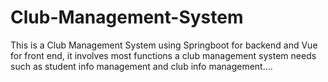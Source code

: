 # Club-Management-System
This is a Club Management System using Springboot for backend and Vue for front end, it involves most functions a club management system needs such as student info management and club info management.... 

